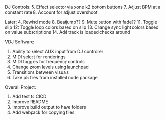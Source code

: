 DJ Controls:
5. Effect selector via xone k2 bottom buttons
7. Adjust BPM at a constant rate
8. Account for adjust overshoot

Later:
4. Rewind mode
8. Beatjump??
9. Mute button with fade??
11. Toggle slip
12: Toggle loop colors based on slip
13. Change sync light colors based on value subscriptions
14. Add track is loaded checks around

VDJ Software:
1. Ability to select AUX input from DJ controller
2. MIDI select for renderings
3. MIDI toggles for frequency controls
4. Change zoom levels using launchpad
5. Transitions between visuals
6. Take p5 files from installed node package

Overall Project:
1. Add test to CICD
2. Improve README
3. Improve build output to have folders
4. Add webpack for copying files
